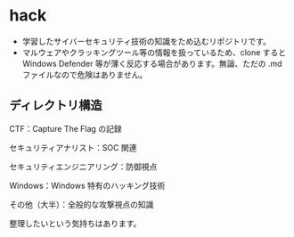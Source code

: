 # hack

- 学習したサイバーセキュリティ技術の知識をため込むリポジトリです。
- マルウェアやクラッキングツール等の情報を扱っているため、clone すると Windows Defender 等が薄く反応する場合があります。無論、ただの .md ファイルなので危険はありません。

## ディレクトリ構造

CTF：Capture The Flag の記録

セキュリティアナリスト：SOC 関連

セキュリティエンジニアリング：防御視点

Windows：Windows 特有のハッキング技術

その他（大半）：全般的な攻撃視点の知識

整理したいという気持ちはあります。

